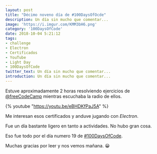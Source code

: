```yaml
---
layout: post
title: "Décimo noveno día de #100DaysOfOcde"
description: Un día sin mucho que comentar...
image: 'https://i.imgur.com/KMM3bH6.png'
category: '100DaysOfCode'
date: 2018-10-04 5:21:12
tags:
- challenge
- Electron
- Certificados
- YouTube
- Light Day
- 100DaysOfCode
twitter_text: Un día sin mucho que comentar...
introduction: Un día sin mucho que comentar...
---
```


Estuve aproximadamente 2 horas resolviendo ejercicios de [@freeCodeCamp](https://twitter.com/freeCodeCamp) mientras escuchaba la radio de ellos.

{% youtube "https://youtu.be/eBHDKfPaJ5A" %}

Me interesan esos certificados y anduve jugando con *Electron*.

Fue un día bastante ligero en tanto a actividades. No hubo gran cosa.

Eso fue todo por el día numero 19 de [#100DaysOfCode](twitter.com/search?q=%23100DaysOfCode).

Muchas gracias por leer y nos vemos mañana. :grinning:
